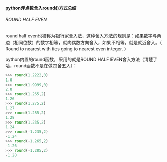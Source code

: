 #### python浮点数舍入round()方式总结

###### ROUND HALF EVEN
round half even也被称为银行家舍入法，这种舍入方法的规则是：如果数字与两边（相同位数）的数字相等，就向偶数方向舍入，如果不相等，就是就近舍入。（
Round to nearest with ties going to nearest even integer. ）

python内置的round函数，采用的就是ROUND HALF
EVEN舍入方法（清楚了哈，round函数不是在做四舍五入）：

```python
>>> round(1.2222,0)
1.0
>>> round(1.9999,0)
2.0
>>> round(1.265,2)
1.26
>>> round(1.275,2)
1.27
>>> round(1.285,2)
1.28
>>> round(1.235,2)
1.24
>>> round(-1.235,2)
-1.24
>>> round(-1.265,2)
-1.26
>>> round(-1.285,2)
-1.28
```

